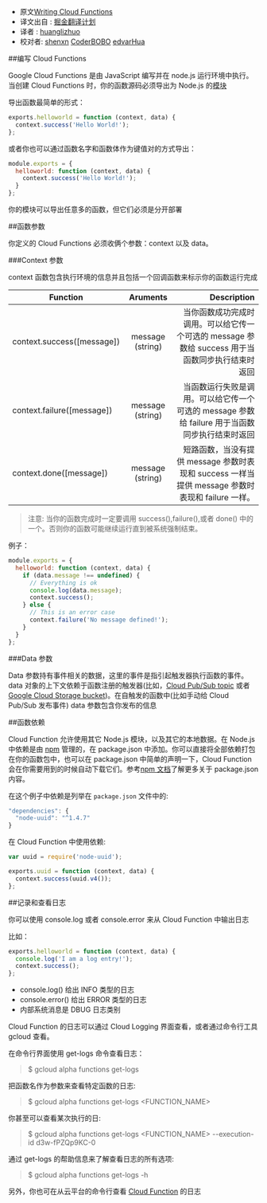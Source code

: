 * 原文[Writing Cloud Functions](https://cloud.google.com/functions/writing)
* 译文出自 : [掘金翻译计划](https://github.com/xitu/gold-miner)
* 译者 : [huanglizhuo](https://github.com/huanglizhuo)
* 校对者: [shenxn](https://github.com/shenxn) [CoderBOBO](https://github.com/CoderBOBO) [edvarHua](https://github.com/edvardHua)


##编写 Cloud Functions

Google Cloud Functions 是由 JavaScript 编写并在 node.js 运行环境中执行。当创建 Cloud Functions 时，你的函数源码必须导出为 Node.js 的[模块](https://nodejs.org/api/modules.html)

导出函数最简单的形式：

```js
exports.helloworld = function (context, data) {
  context.success('Hello World!');
};
```

或者你也可以通过函数名字和函数体作为键值对的方式导出：

```js
module.exports = {
  helloworld: function (context, data) {
    context.success('Hello World!');
  }
};
```

你的模块可以导出任意多的函数，但它们必须是分开部署

##函数参数

你定义的 Cloud Functions 必须收俩个参数：context 以及 data。

###Context 参数

context 函数包含执行环境的信息并且包括一个回调函数来标示你的函数运行完成

| Function       | Aruments           | Description  |
| ------------- |:-------------:| -----:|
|context.success([message])|message (string)|当你函数成功完成时调用。可以给它传一个可选的 message 参数给 success 用于当函数同步执行结束时返回|
|context.failure([message])|message (string)|当函数运行失败是调用。可以给它传一个可选的 message 参数给 failure 用于当函数同步执行结束时返回|
|context.done([message])|message (string)|短路函数，当没有提供 message 参数时表现和 success 一样当提供 message 参数时表现和 failure 一样。|

>注意: 当你的函数完成时一定要调用 success(),failure(),或者 done() 中的一个。否则你的函数可能继续运行直到被系统强制结束。

例子：

```js
module.exports = {
  helloworld: function (context, data) {
    if (data.message !== undefined) {
      // Everything is ok
      console.log(data.message);
      context.success();
    } else {
      // This is an error case
      context.failure('No message defined!');
    }
  }
};
```

###Data 参数

Data 参数持有事件相关的数据，这里的事件是指引起触发器执行函数的事件。data 对象的上下文依赖于函数注册的触发器(比如，[Cloud Pub/Sub topic](https://cloud.google.com/pubsub/docs) 或者 [Google Cloud Storage bucket](https://cloud.google.com/storage/docs/))。在自触发的函数中(比如手动给 Cloud Pub/Sub 发布事件) data 参数包含你发布的信息

##函数依赖

Cloud Function 允许使用其它 Node.js 模块，以及其它的本地数据。在 Node.js 中依赖是由 [npm](https://docs.npmjs.com/) 管理的，在 package.json 中添加。你可以直接将全部依赖打包在你的函数包中，也可以在 package.json 中简单的声明一下，Cloud Function 会在你需要用到的时候自动下载它们。参考[npm 文档](https://docs.npmjs.com/files/package.json)了解更多关于 package.json 内容。

在这个例子中依赖是列举在 `package.json` 文件中的:

```js
"dependencies": {
  "node-uuid": "^1.4.7"
}
```
在 Cloud Function 中使用依赖:

```js
var uuid = require('node-uuid');

exports.uuid = function (context, data) {
  context.success(uuid.v4());
};
```

##记录和查看日志

你可以使用 console.log 或者 console.error 来从 Cloud Function 中输出日志

比如：

```js
exports.helloworld = function (context, data) {
  console.log('I am a log entry!');
  context.success();
};
```

* console.log() 给出 INFO 类型的日志
* console.error() 给出 ERROR 类型的日志
* 内部系统消息是 DBUG 日志类别

Cloud Function 的日志可以通过 Cloud Logging 界面查看，或者通过命令行工具 gcloud 查看。

在命令行界面使用 get-logs 命令查看日志：

> $ gcloud alpha functions get-logs

把函数名作为参数来查看特定函数的日志:


> $ gcloud alpha functions get-logs <FUNCTION_NAME>

你甚至可以查看某次执行的日:

> $ gcloud alpha functions get-logs <FUNCTION_NAME> --execution-id d3w-fPZQp9KC-0

通过 get-logs 的帮助信息来了解查看日志的所有选项:

> $ gcloud alpha functions get-logs -h

另外，你也可在从云平台的命令行查看 [Cloud Function](https://console.cloud.google.com/project/_/logs?service=cloudfunctions.googleapis.com&_ga=1.6185779.1008720489.1449201561) 的日志
